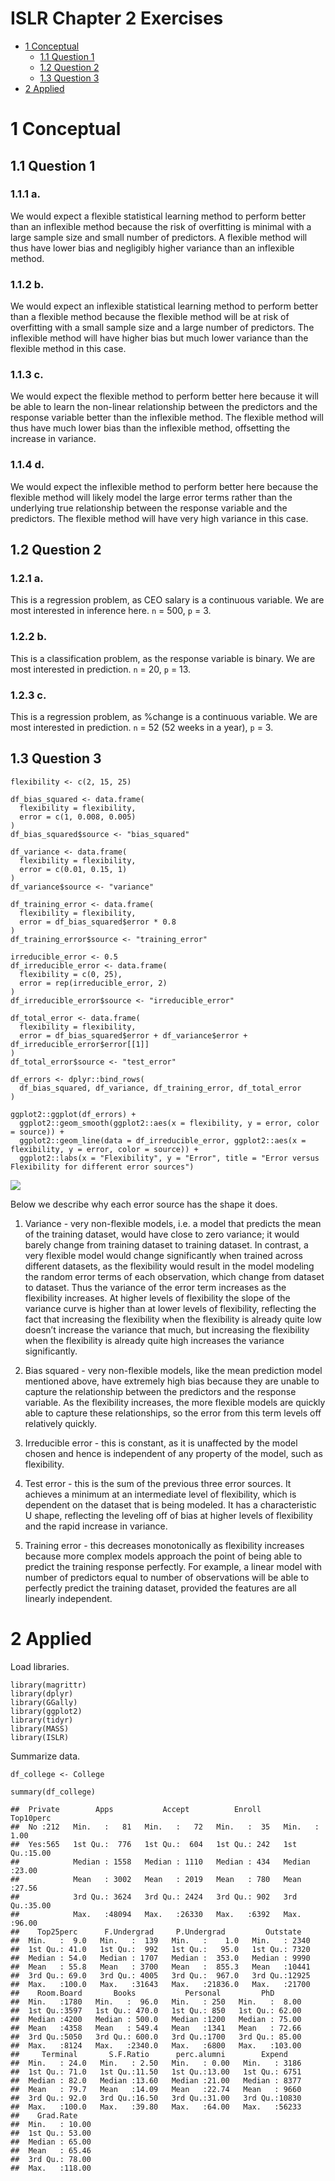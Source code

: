 # ISLR Chapter 2 Exercises

-   [1 Conceptual](#conceptual)
    -   [1.1 Question 1](#question-1)
    -   [1.2 Question 2](#question-2)
    -   [1.3 Question 3](#question-3)
-   [2 Applied](#applied)

# 1 Conceptual

## 1.1 Question 1

### 1.1.1 a.

We would expect a flexible statistical learning method to perform better
than an inflexible method because the risk of overfitting is minimal
with a large sample size and small number of predictors. A flexible
method will thus have lower bias and negligibly higher variance than an
inflexible method.

### 1.1.2 b.

We would expect an inflexible statistical learning method to perform
better than a flexible method because the flexible method will be at
risk of overfitting with a small sample size and a large number of
predictors. The inflexible method will have higher bias but much lower
variance than the flexible method in this case.

### 1.1.3 c.

We would expect the flexible method to perform better here because it
will be able to learn the non-linear relationship between the predictors
and the response variable better than the inflexible method. The
flexible method will thus have much lower bias than the inflexible
method, offsetting the increase in variance.

### 1.1.4 d.

We would expect the inflexible method to perform better here because the
flexible method will likely model the large error terms rather than the
underlying true relationship between the response variable and the
predictors. The flexible method will have very high variance in this
case.

## 1.2 Question 2

### 1.2.1 a.

This is a regression problem, as CEO salary is a continuous variable. We
are most interested in inference here. `n` = 500, `p` = 3.

### 1.2.2 b.

This is a classification problem, as the response variable is binary. We
are most interested in prediction. `n` = 20, `p` = 13.

### 1.2.3 c.

This is a regression problem, as %change is a continuous variable. We
are most interested in prediction. `n` = 52 (52 weeks in a year), `p` =
3.

## 1.3 Question 3

    flexibility <- c(2, 15, 25)

    df_bias_squared <- data.frame(
      flexibility = flexibility,
      error = c(1, 0.008, 0.005)
    )
    df_bias_squared$source <- "bias_squared"

    df_variance <- data.frame(
      flexibility = flexibility,
      error = c(0.01, 0.15, 1)
    )
    df_variance$source <- "variance"

    df_training_error <- data.frame(
      flexibility = flexibility,
      error = df_bias_squared$error * 0.8
    )
    df_training_error$source <- "training_error"

    irreducible_error <- 0.5
    df_irreducible_error <- data.frame(
      flexibility = c(0, 25),
      error = rep(irreducible_error, 2)
    )
    df_irreducible_error$source <- "irreducible_error"

    df_total_error <- data.frame(
      flexibility = flexibility,
      error = df_bias_squared$error + df_variance$error + df_irreducible_error$error[[1]]
    )
    df_total_error$source <- "test_error"

    df_errors <- dplyr::bind_rows(
      df_bias_squared, df_variance, df_training_error, df_total_error
    )

    ggplot2::ggplot(df_errors) +
      ggplot2::geom_smooth(ggplot2::aes(x = flexibility, y = error, color = source)) +
      ggplot2::geom_line(data = df_irreducible_error, ggplot2::aes(x = flexibility, y = error, color = source)) +
      ggplot2::labs(x = "Flexibility", y = "Error", title = "Error versus Flexibility for different error sources")

![](exercises_files/figure-markdown_strict/error_source_graph-1.png)

Below we describe why each error source has the shape it does.

1.  Variance - very non-flexible models, i.e. a model that predicts the
    mean of the training dataset, would have close to zero variance; it
    would barely change from training dataset to training dataset. In
    contrast, a very flexible model would change significantly when
    trained across different datasets, as the flexibility would result
    in the model modeling the random error terms of each observation,
    which change from dataset to dataset. Thus the variance of the error
    term increases as the flexibility increases. At higher levels of
    flexibility the slope of the variance curve is higher than at lower
    levels of flexibility, reflecting the fact that increasing the
    flexibility when the flexibility is already quite low doesn’t
    increase the variance that much, but increasing the flexibility when
    the flexibility is already quite high increases the variance
    significantly.

2.  Bias squared - very non-flexible models, like the mean prediction
    model mentioned above, have extremely high bias because they are
    unable to capture the relationship between the predictors and the
    response variable. As the flexibility increases, the more flexible
    models are quickly able to capture these relationships, so the error
    from this term levels off relatively quickly.

3.  Irreducible error - this is constant, as it is unaffected by the
    model chosen and hence is independent of any property of the model,
    such as flexibility.

4.  Test error - this is the sum of the previous three error sources. It
    achieves a minimum at an intermediate level of flexibility, which is
    dependent on the dataset that is being modeled. It has a
    characteristic U shape, reflecting the leveling off of bias at
    higher levels of flexibility and the rapid increase in variance.

5.  Training error - this decreases monotonically as flexibility
    increases because more complex models approach the point of being
    able to predict the training response perfectly. For example, a
    linear model with number of predictors equal to number of
    observations will be able to perfectly predict the training dataset,
    provided the features are all linearly independent.

# 2 Applied

Load libraries.

    library(magrittr)
    library(dplyr)
    library(GGally)
    library(ggplot2)
    library(tidyr)
    library(MASS)
    library(ISLR)

Summarize data.

    df_college <- College

    summary(df_college)

    ##  Private        Apps           Accept          Enroll       Top10perc    
    ##  No :212   Min.   :   81   Min.   :   72   Min.   :  35   Min.   : 1.00  
    ##  Yes:565   1st Qu.:  776   1st Qu.:  604   1st Qu.: 242   1st Qu.:15.00  
    ##            Median : 1558   Median : 1110   Median : 434   Median :23.00  
    ##            Mean   : 3002   Mean   : 2019   Mean   : 780   Mean   :27.56  
    ##            3rd Qu.: 3624   3rd Qu.: 2424   3rd Qu.: 902   3rd Qu.:35.00  
    ##            Max.   :48094   Max.   :26330   Max.   :6392   Max.   :96.00  
    ##    Top25perc      F.Undergrad     P.Undergrad         Outstate    
    ##  Min.   :  9.0   Min.   :  139   Min.   :    1.0   Min.   : 2340  
    ##  1st Qu.: 41.0   1st Qu.:  992   1st Qu.:   95.0   1st Qu.: 7320  
    ##  Median : 54.0   Median : 1707   Median :  353.0   Median : 9990  
    ##  Mean   : 55.8   Mean   : 3700   Mean   :  855.3   Mean   :10441  
    ##  3rd Qu.: 69.0   3rd Qu.: 4005   3rd Qu.:  967.0   3rd Qu.:12925  
    ##  Max.   :100.0   Max.   :31643   Max.   :21836.0   Max.   :21700  
    ##    Room.Board       Books           Personal         PhD        
    ##  Min.   :1780   Min.   :  96.0   Min.   : 250   Min.   :  8.00  
    ##  1st Qu.:3597   1st Qu.: 470.0   1st Qu.: 850   1st Qu.: 62.00  
    ##  Median :4200   Median : 500.0   Median :1200   Median : 75.00  
    ##  Mean   :4358   Mean   : 549.4   Mean   :1341   Mean   : 72.66  
    ##  3rd Qu.:5050   3rd Qu.: 600.0   3rd Qu.:1700   3rd Qu.: 85.00  
    ##  Max.   :8124   Max.   :2340.0   Max.   :6800   Max.   :103.00  
    ##     Terminal       S.F.Ratio      perc.alumni        Expend     
    ##  Min.   : 24.0   Min.   : 2.50   Min.   : 0.00   Min.   : 3186  
    ##  1st Qu.: 71.0   1st Qu.:11.50   1st Qu.:13.00   1st Qu.: 6751  
    ##  Median : 82.0   Median :13.60   Median :21.00   Median : 8377  
    ##  Mean   : 79.7   Mean   :14.09   Mean   :22.74   Mean   : 9660  
    ##  3rd Qu.: 92.0   3rd Qu.:16.50   3rd Qu.:31.00   3rd Qu.:10830  
    ##  Max.   :100.0   Max.   :39.80   Max.   :64.00   Max.   :56233  
    ##    Grad.Rate     
    ##  Min.   : 10.00  
    ##  1st Qu.: 53.00  
    ##  Median : 65.00  
    ##  Mean   : 65.46  
    ##  3rd Qu.: 78.00  
    ##  Max.   :118.00
